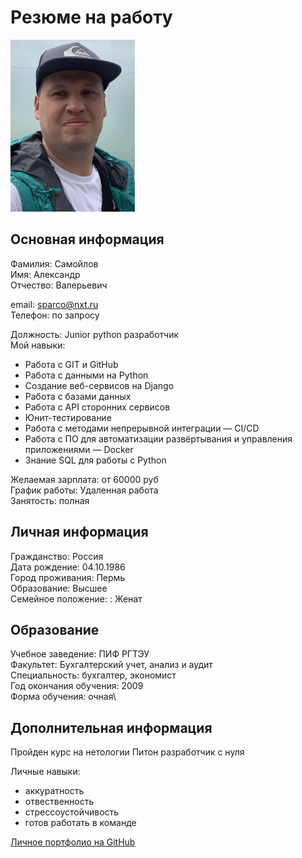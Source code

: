 # Резюме на работу


![photo](image/IMG_3968_photo-resizer.ru.jpg)

                                    
## Основная информация
Фамилия: Самойлов \
Имя: Александр\
Отчество: Валерьевич


email: sparco@nxt.ru\
Телефон: по запросу

Должность: Junior python разработчик\
Мой навыки:
- Работа с GIT и GitHub
- Работа с данными на Python
- Создание веб-сервисов на Django
- Работа с базами данных
- Работа с API сторонних сервисов
- Юнит-тестирование
- Работа с методами непрерывной интеграции — CI/CD 
- Работа с ПО для автоматизации развёртывания и управления приложениями — Docker
- Знание SQL для работы с Python
  
Желаемая зарплата: от 60000 руб\
График работы: Удаленная работа\
Занятость: полная

## Личная информация

Гражданство: Россия\
Дата рождение: 04.10.1986\
Город проживания: Пермь\
Образование: Высшее\
Семейное положение: : Женат

## Образование

Учебное заведение: ПИФ РГТЭУ\
Факультет: Бухгалтерский учет, анализ и аудит\
Специальность: бухгалтер, экономист\
Год окончания обучения: 2009\
Форма обучения: очная\


## Дополнительная информация

Пройден курс на нетологии Питон разработчик с нуля

Личные навыки: 
- аккуратность
- отвественность
- стрессоустойчивость
- готов работать в команде

[Личное портфолио на GitHub](https://github.com/Sashkasam)
